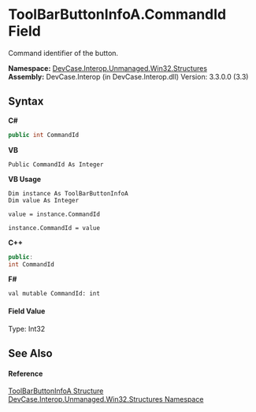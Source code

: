 # ToolBarButtonInfoA.CommandId Field
 

Command identifier of the button.

**Namespace:**&nbsp;<a href="N_DevCase_Interop_Unmanaged_Win32_Structures">DevCase.Interop.Unmanaged.Win32.Structures</a><br />**Assembly:**&nbsp;DevCase.Interop (in DevCase.Interop.dll) Version: 3.3.0.0 (3.3)

## Syntax

**C#**<br />
``` C#
public int CommandId
```

**VB**<br />
``` VB
Public CommandId As Integer
```

**VB Usage**<br />
``` VB Usage
Dim instance As ToolBarButtonInfoA
Dim value As Integer

value = instance.CommandId

instance.CommandId = value
```

**C++**<br />
``` C++
public:
int CommandId
```

**F#**<br />
``` F#
val mutable CommandId: int
```


#### Field Value
Type: Int32

## See Also


#### Reference
<a href="T_DevCase_Interop_Unmanaged_Win32_Structures_ToolBarButtonInfoA">ToolBarButtonInfoA Structure</a><br /><a href="N_DevCase_Interop_Unmanaged_Win32_Structures">DevCase.Interop.Unmanaged.Win32.Structures Namespace</a><br />